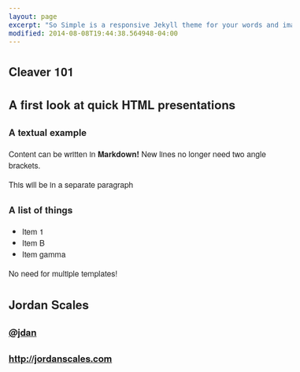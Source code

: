 ```yaml
---
layout: page
excerpt: "So Simple is a responsive Jekyll theme for your words and images."
modified: 2014-08-08T19:44:38.564948-04:00
---
```



<head>
  <meta charset="utf-8">
  <meta name="viewport" content="width=device-width, initial-scale=1.0, maximum-scale=1.0, user-scalable=0">
  <title>Basic Example</title>
  <style type="text/css">
    body {
  font-family: 'Helvetica Neue', Helvetica, Arial, sans-serif;
  color: #222;
  font-size: 100%;
}

.slide {
  position: absolute;
  top: 0; bottom: 0;
  left: 0; right: 0;
  background-color: #f7f7f7;
}

.slide-content {
  width: 800px;
  height: 600px;
  overflow: hidden;
  margin: 80px auto 0 auto;
  padding: 30px;

  font-weight: 200;
  font-size: 200%;
  line-height: 1.375;
}

.controls {
  position: absolute;
  bottom: 20px;
  left: 20px;
}

.arrow {
  width: 0; height: 0;
  border: 30px solid #333;
  float: left;
  margin-right: 30px;

  -webkit-touch-callout: none;
  -webkit-user-select: none;
  -khtml-user-select: none;
  -moz-user-select: none;
  -ms-user-select: none;
  user-select: none;
}

.prev {
  border-top-color: transparent;
  border-bottom-color: transparent;
  border-left-color: transparent;

  border-left-width: 0;
  border-right-width: 50px;
}

.next {
  border-top-color: transparent;
  border-bottom-color: transparent;
  border-right-color: transparent;

  border-left-width: 50px;
  border-right-width: 0;
}

.prev:hover {
  border-right-color: #888;
  cursor: pointer;
}

.next:hover {
  border-left-color: #888;
  cursor: pointer;
}

h1 {
  font-size: 300%;
  line-height: 1.2;
  text-align: center;
  margin: 170px 0 0;
}

h2 {
  font-size: 100%;
  line-height: 1.2;
  margin: 5px 0;
  text-align: center;
  font-weight: 200;
}

h3 {
  font-size: 140%;
  line-height: 1.2;
  border-bottom: 1px solid #aaa;
  margin: 0;
  padding-bottom: 15px;
}

ul {
  padding: 20px 0 0 60px;
  font-weight: 200;
  line-height: 1.375;
}

.author h1 {
  font-size: 170%;
  font-weight: 200;
  text-align: center;
  margin-bottom: 30px;
}

.author h3 {
  font-weight: 100;
  text-align: center;
  font-size: 95%;
  border: none;
}

a {
  text-decoration: none;
  color: #44a4dd;
}

a:hover {
  color: #66b5ff;
}

pre {
  font-size: 60%;
  line-height: 1.3;
}

.progress {
  position: fixed;
  top: 0; left: 0; right: 0;
  height: 3px;
}

.progress-bar {
  width: 0%;
  height: 3px;
  background-color: #b4b4b4;

  -webkit-transition: width 0.05s ease-out;
  -moz-transition: width 0.05s ease-out;
  -o-transition: width 0.05s ease-out;
  transition: width 0.05s ease-out;
}

.hidden {
  display: none;
}

@media (max-width: 850px) {

  body {
    font-size: 70%;
  }

  .slide-content {
    width: auto;
  }

  img {
    width: 100%;
  }

  h1 {
    margin-top: 120px;
  }

  .prev, .prev:hover {
    border-right-color: rgba(135, 135, 135, 0.5);
  }

  .next, .next:hover {
    border-left-color: rgba(135, 135, 135, 0.5);
  }
}

@media (max-width: 480px) {
  body {
    font-size: 50%;
    overflow: hidden;
  }

  .slide-content {
    padding: 10px;
    margin-top: 10px;
    height: 340px;
  }

  h1 {
    margin-top: 50px;
  }

  ul {
    padding-left: 25px;
  }
}

@media print {
  * {
    -webkit-print-color-adjust: exact;
  }

  @page {
    size: letter;
  }

  .hidden {
    display: inline;
  }

  html {
    width: 100%;
    height: 100%;
    overflow: visible;
  }

  body {
    margin: 0 auto !important;
    border: 0;
    padding: 0;
    float: none !important;
    overflow: visible;
    background: none !important;
    font-size: 52%;
  }

  .progress, .controls {
    display: none;
  }

  .slide {
    position: static;
  }

  .slide-content {
    border: 1px solid #222;
    margin-top: 0;
    margin-bottom: 40px;
    height: 3.5in;
    overflow: visible;
  }

  .slide:nth-child(even) {
    /* 2 slides per page */
    page-break-before: always;
  }
}

/*

github.com style (c) Vasily Polovnyov <vast@whiteants.net>

*/

.hljs {
  display: block;
  overflow-x: auto;
  padding: 0.5em;
  color: #333;
  background: #f8f8f8;
}

.hljs-comment,
.hljs-quote {
  color: #998;
  font-style: italic;
}

.hljs-keyword,
.hljs-selector-tag,
.hljs-subst {
  color: #333;
  font-weight: bold;
}

.hljs-number,
.hljs-literal,
.hljs-variable,
.hljs-template-variable,
.hljs-tag .hljs-attr {
  color: #008080;
}

.hljs-string,
.hljs-doctag {
  color: #d14;
}

.hljs-title,
.hljs-section,
.hljs-selector-id {
  color: #900;
  font-weight: bold;
}

.hljs-subst {
  font-weight: normal;
}

.hljs-type,
.hljs-class .hljs-title {
  color: #458;
  font-weight: bold;
}

.hljs-tag,
.hljs-name,
.hljs-attribute {
  color: #000080;
  font-weight: normal;
}

.hljs-regexp,
.hljs-link {
  color: #009926;
}

.hljs-symbol,
.hljs-bullet {
  color: #990073;
}

.hljs-built_in,
.hljs-builtin-name {
  color: #0086b3;
}

.hljs-meta {
  color: #999;
  font-weight: bold;
}

.hljs-deletion {
  background: #fdd;
}

.hljs-addition {
  background: #dfd;
}

.hljs-emphasis {
  font-style: italic;
}

.hljs-strong {
  font-weight: bold;
}


  </style>
</head>
<body>
    <div class="progress">
    <div class="progress-bar"></div>
  </div>

  <div class="slide" id="slide-1">
    <section class="slide-content"><h1 id="cleaver-101">Cleaver 101</h1>
<h2 id="a-first-look-at-quick-html-presentations">A first look at quick HTML presentations</h2>
</section>
  </div>
  <div class="slide hidden" id="slide-2">
    <section class="slide-content"><h3 id="a-textual-example">A textual example</h3>
<p>Content can be written in <strong>Markdown!</strong> New lines no longer need two angle brackets.</p>
<p>This will be in a separate paragraph</p>
</section>
  </div>
  <div class="slide hidden" id="slide-3">
    <section class="slide-content"><h3 id="a-list-of-things">A list of things</h3>
<ul>
<li>Item 1</li>
<li>Item B</li>
<li>Item gamma</li>
</ul>
<p>No need for multiple templates!</p>
</section>
  </div>
  <div class="slide hidden author-slide" id="slide-4">
    <section class="slide-content"><div class="author">
  <h1 class="name">Jordan Scales</h1>
    <h3 class="twitter">
      <a href="http://twitter.com/@jdan">@jdan</a>
    </h3>
    <h3 class="url">
      <a href="http://jordanscales.com">http://jordanscales.com</a>
    </h3>
</div>
</section>
  </div>

  <div class="controls">
    <div class="arrow prev"></div>
    <div class="arrow next"></div>
  </div>


  <script type="text/javascript">
    /**
 * Returns the current page number of the presentation.
 */
function currentPosition() {
  return parseInt(document.querySelector('.slide:not(.hidden)').id.slice(6));
}


/**
 * Navigates forward n pages
 * If n is negative, we will navigate in reverse
 */
function navigate(n) {
  var position = currentPosition();
  var numSlides = document.getElementsByClassName('slide').length;

  /* Positions are 1-indexed, so we need to add and subtract 1 */
  var nextPosition = (position - 1 + n) % numSlides + 1;

  /* Normalize nextPosition in-case of a negative modulo result */
  nextPosition = (nextPosition - 1 + numSlides) % numSlides + 1;

  document.getElementById('slide-' + position).classList.add('hidden');
  document.getElementById('slide-' + nextPosition).classList.remove('hidden');

  updateProgress();
  updateURL();
  updateTabIndex();
}


/**
 * Updates the current URL to include a hashtag of the current page number.
 */
function updateURL() {
  try {
    window.history.replaceState({} , null, '#' + currentPosition());
  } catch (e) {
    window.location.hash = currentPosition();
  }
}


/**
 * Sets the progress indicator.
 */
function updateProgress() {
  var progressBar = document.querySelector('.progress-bar');

  if (progressBar !== null) {
    var numSlides = document.getElementsByClassName('slide').length;
    var position = currentPosition() - 1;
    var percent = (numSlides === 1) ? 100 : 100 * position / (numSlides - 1);
    progressBar.style.width = percent.toString() + '%';
  }
}


/**
 * Removes tabindex property from all links on the current slide, sets
 * tabindex = -1 for all links on other slides. Prevents slides from appearing
 * out of control.
 */
function updateTabIndex() {
  var allLinks = document.querySelectorAll('.slide a');
  var position = currentPosition();
  var currentPageLinks = document.getElementById('slide-' + position).querySelectorAll('a');
  var i;

  for (i = 0; i < allLinks.length; i++) {
    allLinks[i].setAttribute('tabindex', -1);
  }

  for (i = 0; i < currentPageLinks.length; i++) {
    currentPageLinks[i].removeAttribute('tabindex');
  }
}

/**
 * Determines whether or not we are currently in full screen mode
 */
function isFullScreen() {
  return document.fullscreenElement ||
         document.mozFullScreenElement ||
         document.webkitFullscreenElement ||
         document.msFullscreenElement;
}

/**
 * Toggle fullScreen mode on document element.
 * Works on chrome (>= 15), firefox (>= 9), ie (>= 11), opera(>= 12.1), safari (>= 5).
 */
function toggleFullScreen() {
  /* Convenient renames */
  var docElem = document.documentElement;
  var doc = document;

  docElem.requestFullscreen =
      docElem.requestFullscreen ||
      docElem.msRequestFullscreen ||
      docElem.mozRequestFullScreen ||
      docElem.webkitRequestFullscreen.bind(docElem, Element.ALLOW_KEYBOARD_INPUT);

  doc.exitFullscreen =
      doc.exitFullscreen ||
      doc.msExitFullscreen ||
      doc.mozCancelFullScreen ||
      doc.webkitExitFullscreen;

  isFullScreen() ? doc.exitFullscreen() : docElem.requestFullscreen();
}

document.addEventListener('DOMContentLoaded', function () {
  // Update the tabindex to prevent weird slide transitioning
  updateTabIndex();

  // If the location hash specifies a page number, go to it.
  var page = window.location.hash.slice(1);
  if (page) {
    navigate(parseInt(page) - 1);
  }

  document.onkeydown = function (e) {
    var kc = e.keyCode;

    // left, down, H, J, backspace, PgUp - BACK
    // up, right, K, L, space, PgDn - FORWARD
    // enter - FULLSCREEN
    if (kc === 37 || kc === 40 || kc === 8 || kc === 72 || kc === 74 || kc === 33) {
      navigate(-1);
    } else if (kc === 38 || kc === 39 || kc === 32 || kc === 75 || kc === 76 || kc === 34) {
      navigate(1);
    } else if (kc === 13) {
      toggleFullScreen();
    }
  };

  if (document.querySelector('.next') && document.querySelector('.prev')) {
    document.querySelector('.next').onclick = function (e) {
      e.preventDefault();
      navigate(1);
    };

    document.querySelector('.prev').onclick = function (e) {
      e.preventDefault();
      navigate(-1);
    };
  }
});


  </script>
</body>
